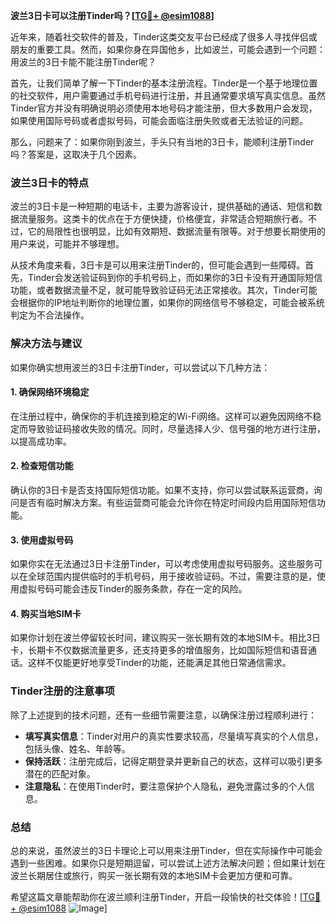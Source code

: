 **波兰3日卡可以注册Tinder吗？[[TG💪+ @esim1088](https://t.me/s/esim1088)]**

近年来，随着社交软件的普及，Tinder这类交友平台已经成了很多人寻找伴侣或朋友的重要工具。然而，如果你身在异国他乡，比如波兰，可能会遇到一个问题：用波兰的3日卡能不能注册Tinder呢？

首先，让我们简单了解一下Tinder的基本注册流程。Tinder是一个基于地理位置的社交软件，用户需要通过手机号码进行注册，并且通常要求填写真实信息。虽然Tinder官方并没有明确说明必须使用本地号码才能注册，但大多数用户会发现，如果使用国际号码或者虚拟号码，可能会面临注册失败或者无法验证的问题。

那么，问题来了：如果你刚到波兰，手头只有当地的3日卡，能顺利注册Tinder吗？答案是，这取决于几个因素。

### **波兰3日卡的特点**

波兰的3日卡是一种短期的电话卡，主要为游客设计，提供基础的通话、短信和数据流量服务。这类卡的优点在于方便快捷，价格便宜，非常适合短期旅行者。不过，它的局限性也很明显，比如有效期短、数据流量有限等。对于想要长期使用的用户来说，可能并不够理想。

从技术角度来看，3日卡是可以用来注册Tinder的，但可能会遇到一些障碍。首先，Tinder会发送验证码到你的手机号码上，而如果你的3日卡没有开通国际短信功能，或者数据流量不足，就可能导致验证码无法正常接收。其次，Tinder可能会根据你的IP地址判断你的地理位置，如果你的网络信号不够稳定，可能会被系统判定为不合法操作。

### **解决方法与建议**

如果你确实想用波兰的3日卡注册Tinder，可以尝试以下几种方法：

#### **1. 确保网络环境稳定**
在注册过程中，确保你的手机连接到稳定的Wi-Fi网络。这样可以避免因网络不稳定而导致验证码接收失败的情况。同时，尽量选择人少、信号强的地方进行注册，以提高成功率。

#### **2. 检查短信功能**
确认你的3日卡是否支持国际短信功能。如果不支持，你可以尝试联系运营商，询问是否有临时解决方案。有些运营商可能会允许你在特定时间段内启用国际短信功能。

#### **3. 使用虚拟号码**
如果你实在无法通过3日卡注册Tinder，可以考虑使用虚拟号码服务。这些服务可以在全球范围内提供临时的手机号码，用于接收验证码。不过，需要注意的是，使用虚拟号码可能会违反Tinder的服务条款，存在一定的风险。

#### **4. 购买当地SIM卡**
如果你计划在波兰停留较长时间，建议购买一张长期有效的本地SIM卡。相比3日卡，长期卡不仅数据流量更多，还支持更多的增值服务，比如国际短信和语音通话。这样不仅能更好地享受Tinder的功能，还能满足其他日常通信需求。

### **Tinder注册的注意事项**

除了上述提到的技术问题，还有一些细节需要注意，以确保注册过程顺利进行：

- **填写真实信息**：Tinder对用户的真实性要求较高，尽量填写真实的个人信息，包括头像、姓名、年龄等。
- **保持活跃**：注册完成后，记得定期登录并更新自己的状态，这样可以吸引更多潜在的匹配对象。
- **注意隐私**：在使用Tinder时，要注意保护个人隐私，避免泄露过多的个人信息。

### **总结**

总的来说，虽然波兰的3日卡理论上可以用来注册Tinder，但在实际操作中可能会遇到一些困难。如果你只是短期逗留，可以尝试上述方法解决问题；但如果计划在波兰长期居住或旅行，购买一张长期有效的本地SIM卡会更加方便和可靠。

希望这篇文章能帮助你在波兰顺利注册Tinder，开启一段愉快的社交体验！[[TG💪+ @esim1088](https://t.me/s/esim1088) ![Image](https://i.postimg.cc/4NQfJmqS/Snipaste-2025-05-13-00-14-12.png)]